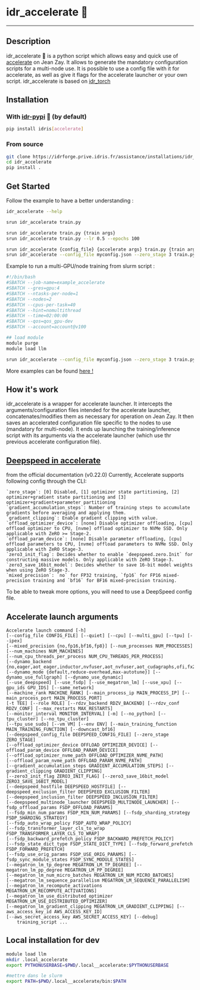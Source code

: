 # idr_accelerate 🚀
---
## Description

idr_accelerate 🚀 is a python script which allows easy and quick use of [accelerate](https://huggingface.co/docs/accelerate/index) on Jean Zay.
It allows to generate the mandatory configuration scripts for a multi-node use.
It is possible to use a config file with it for accelerate, as well as give it flags for the accelerate launcher or your own script.
idr_accelerate is based on [idr_torch](https://idrforge.prive.idris.fr/assistance/outils/idr_torch)


## Installation
### With [idr-pypi](https://idrforge.prive.idris.fr/assistance/outils/idr_pypi) 🐍 (by default)
```bash
pip install idris[accelerate]
```
### From source
```bash
git clone https://idrforge.prive.idris.fr/assistance/installations/idr_accelerate.git
cd idr_accelerate
pip install .
```

## Get Started
Follow the example to have a better understanding :
```bash
idr_accelerate --help

srun idr_accelerate train.py

srun idr_accelerate train.py {train args}
srun idr_accelerate train.py --lr 0.5 --epochs 100

srun idr_accelerate {config_file} {accelerate args} train.py {train args}
srun idr_accelerate --config_file myconfig.json --zero_stage 3 train.py --lr 0.5

```

Example to run a multi-GPU/node training from slurm script :
```bash
#!/bin/bash
#SBATCH --job-name=example_accelerate
#SBATCH --gres=gpu:4
#SBATCH --ntasks-per-node=1
#SBATCH --nodes=2
#SBATCH --cpus-per-task=40
#SBATCH --hint=nomultithread
#SBATCH --time=02:00:00
#SBATCH --qos=qos_gpu-dev
#SBATCH --account=account@v100

## load module
module purge
module load llm

srun idr_accelerate --config_file myconfig.json --zero_stage 3 train.py --lr 0.5
```

More examples can be found [here !](https://idrforge.prive.idris.fr/assistance/installations/idr_accelerate/examples)

## How it's work

idr_accelerate is a wrapper for accelerate launcher.
It intercepts the arguments/configuration files intended for the accelerate launcher, concatenates/modifies them as necessary for operation on Jean Zay. It then saves an accelerated configuration file specific to the nodes to use (mandatory for multi-node).
It ends up launching the training/inference script with its arguments via the accelerate launcher (which use thr previous accelerate configuration file).


## [Deepspeed in accelerate](https://huggingface.co/docs/accelerate/usage_guides/deepspeed) 

from the official documentation (v0.22.0)
Currently, Accelerate supports following config through the CLI:
```
`zero_stage`: [0] Disabled, [1] optimizer state partitioning, [2] optimizer+gradient state partitioning and [3] optimizer+gradient+parameter partitioning
`gradient_accumulation_steps`: Number of training steps to accumulate gradients before averaging and applying them.
`gradient_clipping`: Enable gradient clipping with value.
`offload_optimizer_device`: [none] Disable optimizer offloading, [cpu] offload optimizer to CPU, [nvme] offload optimizer to NVMe SSD. Only applicable with ZeRO >= Stage-2.
`offload_param_device`: [none] Disable parameter offloading, [cpu] offload parameters to CPU, [nvme] offload parameters to NVMe SSD. Only applicable with ZeRO Stage-3.
`zero3_init_flag`: Decides whether to enable `deepspeed.zero.Init` for constructing massive models. Only applicable with ZeRO Stage-3.
`zero3_save_16bit_model`: Decides whether to save 16-bit model weights when using ZeRO Stage-3.
`mixed_precision`: `no` for FP32 training, `fp16` for FP16 mixed-precision training and `bf16` for BF16 mixed-precision training. 
```

To be able to tweak more options, you will need to use a DeepSpeed config file.


## Accelerate launch arguments
```
Accelerate launch command [-h] 
[--config_file CONFIG_FILE] [--quiet] [--cpu] [--multi_gpu] [--tpu] [--ipex]
[--mixed_precision {no,fp16,bf16,fp8}] [--num_processes NUM_PROCESSES] [--num_machines NUM_MACHINES]
[--num_cpu_threads_per_process NUM_CPU_THREADS_PER_PROCESS]
[--dynamo_backend {no,eager,aot_eager,inductor,nvfuser,aot_nvfuser,aot_cudagraphs,ofi,fx2trt,onnxrt,ipex}]
[--dynamo_mode {default,reduce-overhead,max-autotune}] [--dynamo_use_fullgraph] [--dynamo_use_dynamic]
[--use_deepspeed] [--use_fsdp] [--use_megatron_lm] [--use_xpu] [--gpu_ids GPU_IDS] [--same_network]
[--machine_rank MACHINE_RANK] [--main_process_ip MAIN_PROCESS_IP] [--main_process_port MAIN_PROCESS_PORT]
[-t TEE] [--role ROLE] [--rdzv_backend RDZV_BACKEND] [--rdzv_conf RDZV_CONF] [--max_restarts MAX_RESTARTS]
[--monitor_interval MONITOR_INTERVAL] [-m] [--no_python] [--tpu_cluster] [--no_tpu_cluster]
[--tpu_use_sudo] [--vm VM] [--env ENV] [--main_training_function MAIN_TRAINING_FUNCTION] [--downcast_bf16]
[--deepspeed_config_file DEEPSPEED_CONFIG_FILE] [--zero_stage ZERO_STAGE]
[--offload_optimizer_device OFFLOAD_OPTIMIZER_DEVICE] [--offload_param_device OFFLOAD_PARAM_DEVICE]
[--offload_optimizer_nvme_path OFFLOAD_OPTIMIZER_NVME_PATH]
[--offload_param_nvme_path OFFLOAD_PARAM_NVME_PATH]
[--gradient_accumulation_steps GRADIENT_ACCUMULATION_STEPS] [--gradient_clipping GRADIENT_CLIPPING]
[--zero3_init_flag ZERO3_INIT_FLAG] [--zero3_save_16bit_model ZERO3_SAVE_16BIT_MODEL]
[--deepspeed_hostfile DEEPSPEED_HOSTFILE] [--deepspeed_exclusion_filter DEEPSPEED_EXCLUSION_FILTER]
[--deepspeed_inclusion_filter DEEPSPEED_INCLUSION_FILTER]
[--deepspeed_multinode_launcher DEEPSPEED_MULTINODE_LAUNCHER] [--fsdp_offload_params FSDP_OFFLOAD_PARAMS]
[--fsdp_min_num_params FSDP_MIN_NUM_PARAMS] [--fsdp_sharding_strategy FSDP_SHARDING_STRATEGY]
[--fsdp_auto_wrap_policy FSDP_AUTO_WRAP_POLICY]
[--fsdp_transformer_layer_cls_to_wrap FSDP_TRANSFORMER_LAYER_CLS_TO_WRAP]
[--fsdp_backward_prefetch_policy FSDP_BACKWARD_PREFETCH_POLICY]
[--fsdp_state_dict_type FSDP_STATE_DICT_TYPE] [--fsdp_forward_prefetch FSDP_FORWARD_PREFETCH]
[--fsdp_use_orig_params FSDP_USE_ORIG_PARAMS] [--fsdp_sync_module_states FSDP_SYNC_MODULE_STATES]
[--megatron_lm_tp_degree MEGATRON_LM_TP_DEGREE] [--megatron_lm_pp_degree MEGATRON_LM_PP_DEGREE]
[--megatron_lm_num_micro_batches MEGATRON_LM_NUM_MICRO_BATCHES]
[--megatron_lm_sequence_parallelism MEGATRON_LM_SEQUENCE_PARALLELISM]
[--megatron_lm_recompute_activations MEGATRON_LM_RECOMPUTE_ACTIVATIONS]
[--megatron_lm_use_distributed_optimizer MEGATRON_LM_USE_DISTRIBUTED_OPTIMIZER]
[--megatron_lm_gradient_clipping MEGATRON_LM_GRADIENT_CLIPPING] [--aws_access_key_id AWS_ACCESS_KEY_ID]
[--aws_secret_access_key AWS_SECRET_ACCESS_KEY] [--debug]
    training_script ...
```




## Local installation for dev

```bash
module load llm
mkdir .local_accelerate
export PYTHONUSERBASE=$PWD/.local__accelerate:$PYTHONUSERBASE

#mettre dans le slurm
export PATH=$PWD/.local__accelerate/bin:$PATH

```